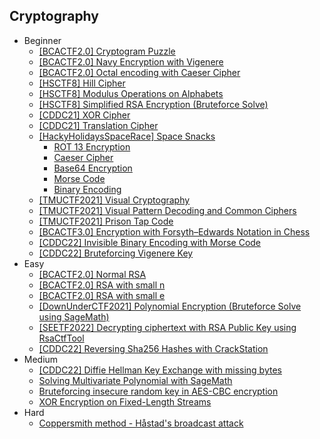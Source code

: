 ## Cryptography
- Beginner
  - [[BCACTF2.0] Cryptogram Puzzle](https://github.com/Rookie441/CTF/blob/main/Storage/Writeups/BCACTF2.0_Writeup.md#cryptogram-puzzle)
  - [[BCACTF2.0] Navy Encryption with Vigenere](https://github.com/Rookie441/CTF/blob/main/Storage/Writeups/BCACTF2.0_Writeup.md#sailing-thru-decryption)
  - [[BCACTF2.0] Octal encoding with Caeser Cipher](https://github.com/Rookie441/CTF/blob/main/Storage/Writeups/BCACTF2.0_Writeup.md#cipher-mishap)
  - [[HSCTF8] Hill Cipher](https://github.com/Rookie441/CTF/blob/main/Storage/Writeups/HSCTF8_Writeup.md#queen-of-the-hill)
  - [[HSCTF8] Modulus Operations on Alphabets](https://github.com/Rookie441/CTF/blob/main/Storage/Writeups/HSCTF8_Writeup.md#aptenodytes-forsteri)
  - [[HSCTF8] Simplified RSA Encryption (Bruteforce Solve)](https://github.com/Rookie441/CTF/blob/main/Storage/Writeups/HSCTF8_Writeup.md#opisthocomus-hoazin)
  - [[CDDC21] XOR Cipher](https://github.com/Rookie441/CTF/blob/main/Storage/Writeups/CDDC21_Writeup.md#never)
  - [[CDDC21] Translation Cipher](https://github.com/Rookie441/CTF/blob/main/Storage/Writeups/CDDC21_Writeup.md#transatlantic)
  - [[HackyHolidaysSpaceRace] Space Snacks](https://github.com/Rookie441/CTF/blob/main/Storage/Writeups/Hacky_Holidays_Space_Race_Writeup.md#space-snacks)
    - [ROT 13 Encryption](https://github.com/Rookie441/CTF/blob/main/Storage/Writeups/Hacky_Holidays_Space_Race_Writeup.md#rotten-to-the-core)
    - [Caeser Cipher](https://github.com/Rookie441/CTF/blob/main/Storage/Writeups/Hacky_Holidays_Space_Race_Writeup.md#the-roman-space-empire)
    - [Base64 Encryption](https://github.com/Rookie441/CTF/blob/main/Storage/Writeups/Hacky_Holidays_Space_Race_Writeup.md#the-space-station-that-rocked)
    - [Morse Code](https://github.com/Rookie441/CTF/blob/main/Storage/Writeups/Hacky_Holidays_Space_Race_Writeup.md#what-the-beep-is-that)
    - [Binary Encoding](https://github.com/Rookie441/CTF/blob/main/Storage/Writeups/Hacky_Holidays_Space_Race_Writeup.md#stars-in-space)
  - [[TMUCTF2021] Visual Cryptography](https://github.com/Rookie441/CTF/blob/main/Storage/Writeups/TMUCTF2021_Writeup.md#warmup)
  - [[TMUCTF2021] Visual Pattern Decoding and Common Ciphers](https://github.com/Rookie441/CTF/blob/main/Storage/Writeups/TMUCTF2021_Writeup.md#puzzle)
  - [[TMUCTF2021] Prison Tap Code](https://github.com/Rookie441/CTF/blob/main/Storage/Writeups/TMUCTF2021_Writeup.md#prison)
  - [[BCACTF3.0] Encryption with Forsyth–Edwards Notation in Chess](https://github.com/Rookie441/CTF/blob/main/Storage/Writeups/BCACTF3.0_Writeup.md#chessy)
  - [[CDDC22] Invisible Binary Encoding with Morse Code](https://github.com/Rookie441/CTF/blob/main/Storage/Writeups/CDDC22_Writeup.md#invisible-morse)
  - [[CDDC22] Bruteforcing Vigenere Key](https://github.com/Rookie441/CTF/blob/main/Storage/Writeups/CDDC22_Writeup.md#vigenere)
- Easy
  - [[BCACTF2.0] Normal RSA](https://github.com/Rookie441/CTF/blob/main/Storage/Writeups/BCACTF2.0_Writeup.md#easy-rsa)
  - [[BCACTF2.0] RSA with small n](https://github.com/Rookie441/CTF/blob/main/Storage/Writeups/BCACTF2.0_Writeup.md#slightly-harder-rsa)
  - [[BCACTF2.0] RSA with small e](https://github.com/Rookie441/CTF/blob/main/Storage/Writeups/BCACTF2.0_Writeup.md#little-e)
  - [[DownUnderCTF2021] Polynomial Encryption (Bruteforce Solve using SageMath)](https://github.com/Rookie441/CTF/blob/main/Storage/Writeups/DownUnderCTF2021_Writeup.md#substitution-cipher-i)
  - [[SEETF2022] Decrypting ciphertext with RSA Public Key using RsaCtfTool](https://github.com/Rookie441/CTF/blob/main/Storage/Writeups/SEETF2022_Writeup.md#close-enough)
  - [[CDDC22] Reversing Sha256 Hashes with CrackStation](https://github.com/Rookie441/CTF/blob/main/Storage/Writeups/CDDC22_Writeup.md#hash-attack)
- Medium
  - [[CDDC22] Diffie Hellman Key Exchange with missing bytes](https://github.com/Rookie441/CTF/blob/main/Storage/Writeups/CDDC22_Writeup.md#diffie-hellman)
  - [Solving Multivariate Polynomial with SageMath](https://github.com/Rookie441/CTF/blob/main/Categories/Cryptography/Easy/equation/equation.md#equation)
  - [Bruteforcing insecure random key in AES-CBC encryption](https://github.com/Rookie441/CTF/blob/main/Categories/Cryptography/Medium/perfect-AES-imperfect-key/perfect-AES-imperfect-key.md#perfect-aes-imperfect-key)
  - [XOR Encryption on Fixed-Length Streams](https://github.com/Rookie441/CTF/blob/main/Categories/Cryptography/Medium/insecure-otp/insecure-otp.md#insecure-otp)
- Hard
  - [Coppersmith method - Håstad's broadcast attack](https://github.com/Rookie441/CTF/blob/main/Categories/Cryptography/Hard/copper-rsa/copper-rsa.md#copper-rsa)
